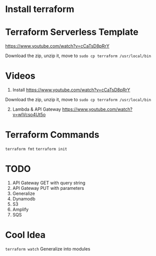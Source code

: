 # Install terraform

# Terraform Serverless Template

https://www.youtube.com/watch?v=cCaTsD8pRrY

Download the zip, unzip it, move to `sudo cp terraform /usr/local/bin `

# Videos

1. Install https://www.youtube.com/watch?v=cCaTsD8pRrY

Download the zip, unzip it, move to `sudo cp terraform /usr/local/bin`

2. Lambda & API Gateway https://www.youtube.com/watch?v=wlVcso4Ut5o

# Terraform Commands

`terraform fmt`
`terraform init`

# TODO

1. API Gateway GET with query string
1. API Gateway PUT with parameters
1. Generalize
1. Dynamodb
1. S3
1. Amplify
1. SQS

# Cool Idea

`terraform watch`
Generalize into modules
